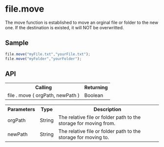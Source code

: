 <H1>file.move</H1>

The move function is established to move an orginal file or folder to the new one.
If the destination is existed, it will NOT be overwritted.
<h2>Sample</h2>

```javascript
file.move("myFile.txt","yourFile.txt");
file.move("myFolder","yourFolder");
```

<h2>API</h2>

<table>
<tr><th>Calling</th><th>Returning</th></tr>
<tr><td>file . move ( orgPath, newPath )</td><td>Boolean</td></tr>
</table>


<table>
<tr><th>Parameters</th><th>Type</th><th>Description</th></tr>
<tr><td>orgPath</td><td>String</td><td>The relative file or folder path to the storage for moving from.</td></tr>
<tr><td>newPath</td><td>String</td><td>The relative file or folder path to the storage for moving to.</td></tr>
</table>
